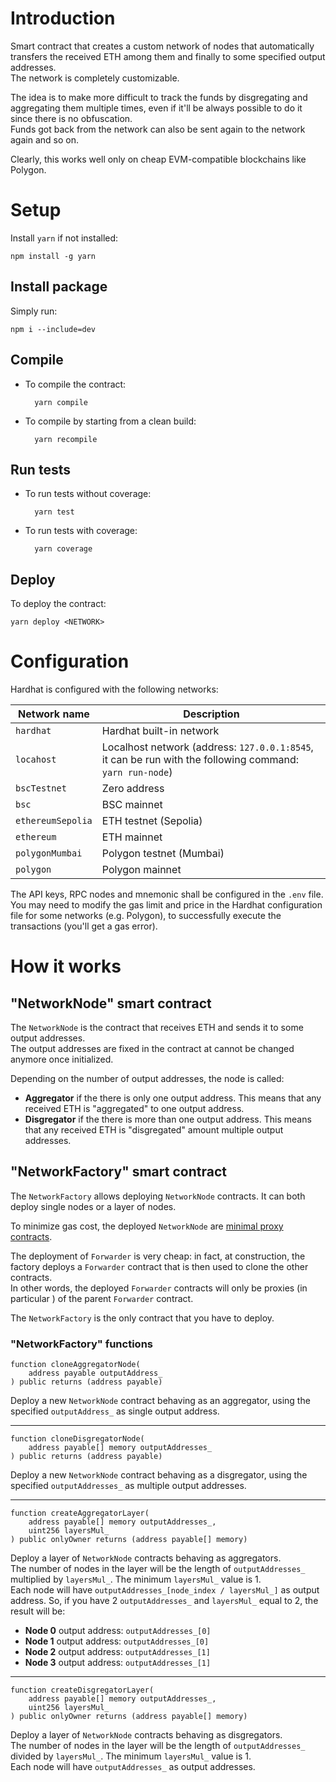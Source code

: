 # Introduction

Smart contract that creates a custom network of nodes that automatically transfers the received ETH among them and finally to some specified output addresses.\
The network is completely customizable.

The idea is to make more difficult to track the funds by disgregating and aggregating them multiple times, even if it'll be always possible to do it since there is no obfuscation.\
Funds got back from the network can also be sent again to the network again and so on.

Clearly, this works well only on cheap EVM-compatible blockchains like Polygon.

# Setup

Install `yarn` if not installed:

    npm install -g yarn

## Install package

Simply run:

    npm i --include=dev

## Compile

- To compile the contract:

        yarn compile

- To compile by starting from a clean build:

        yarn recompile

## Run tests

- To run tests without coverage:

        yarn test

- To run tests with coverage:

        yarn coverage

## Deploy

To deploy the contract:

    yarn deploy <NETWORK>

# Configuration

Hardhat is configured with the following networks:

|Network name|Description|
|---|---|
|`hardhat`|Hardhat built-in network|
|`locahost`|Localhost network (address: `127.0.0.1:8545`, it can be run with the following command: `yarn run-node`)|
|`bscTestnet`|Zero address|
|`bsc`|BSC mainnet|
|`ethereumSepolia`|ETH testnet (Sepolia)|
|`ethereum`|ETH mainnet|
|`polygonMumbai`|Polygon testnet (Mumbai)|
|`polygon`|Polygon mainnet|

The API keys, RPC nodes and mnemonic shall be configured in the `.env` file.\
You may need to modify the gas limit and price in the Hardhat configuration file for some networks (e.g. Polygon), to successfully execute the transactions (you'll get a gas error).

# How it works

## "NetworkNode" smart contract

The `NetworkNode` is the contract that receives ETH and sends it to some output addresses.\
The output addresses are fixed in the contract at cannot be changed anymore once initialized.

Depending on the number of output addresses, the node is called:

- __Aggregator__ if the there is only one output address. This means that any received ETH is "aggregated" to one output address.
- __Disgregator__ if the there is more than one output address. This means that any received ETH is "disgregated" amount multiple output addresses.

## "NetworkFactory" smart contract

The `NetworkFactory` allows deploying `NetworkNode` contracts. It can both deploy single nodes or a layer of nodes.

To minimize gas cost, the deployed `NetworkNode` are [minimal proxy contracts](https://eips.ethereum.org/EIPS/eip-1167).

The deployment of `Forwarder` is very cheap: in fact, at construction, the factory deploys a `Forwarder` contract that is then used to clone the other contracts.\
In other words, the deployed `Forwarder` contracts will only be proxies (in particular ) of the parent `Forwarder` contract.

The `NetworkFactory` is the only contract that you have to deploy.

### "NetworkFactory" functions

    function cloneAggregatorNode(
        address payable outputAddress_
    ) public returns (address payable)

Deploy a new `NetworkNode` contract behaving as an aggregator, using the specified `outputAddress_` as single output address.

___

    function cloneDisgregatorNode(
        address payable[] memory outputAddresses_
    ) public returns (address payable)

Deploy a new `NetworkNode` contract behaving as a disgregator, using the specified `outputAddresses_` as multiple output addresses.

___

    function createAggregatorLayer(
        address payable[] memory outputAddresses_,
        uint256 layersMul_
    ) public onlyOwner returns (address payable[] memory) 

Deploy a layer of `NetworkNode` contracts behaving as aggregators.\
The number of nodes in the layer will be the length of `outputAddresses_` multiplied by `layersMul_`. The minimum `layersMul_` value is 1.\
Each node will have `outputAddresses_[node_index / layersMul_]` as output address.
So, if you have 2 `outputAddresses_` and `layersMul_` equal to 2, the result will be:

- __Node 0__ output address: `outputAddresses_[0]`
- __Node 1__ output address: `outputAddresses_[0]`
- __Node 2__ output address: `outputAddresses_[1]`
- __Node 3__ output address: `outputAddresses_[1]`
___

    function createDisgregatorLayer(
        address payable[] memory outputAddresses_,
        uint256 layersMul_
    ) public onlyOwner returns (address payable[] memory)

Deploy a layer of `NetworkNode` contracts behaving as disgregators.\
The number of nodes in the layer will be the length of `outputAddresses_` divided by `layersMul_`. The minimum `layersMul_` value is 1.\
Each node will have `outputAddresses_` as output addresses.
